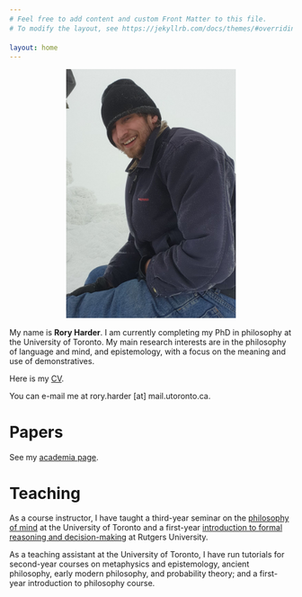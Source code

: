 ```yaml
---
# Feel free to add content and custom Front Matter to this file.
# To modify the layout, see https://jekyllrb.com/docs/themes/#overriding-theme-defaults

layout: home
---
```


<center><img src="mountpicture.png" style="max-width:60%;"></center>

>
>
>
>

My name is <b>Rory Harder</b>. I am currently completing my PhD in philosophy at the University of Toronto. My main research interests are in the philosophy of language and mind, and epistemology, with a focus on the meaning and use of demonstratives.

Here is my <a href="RH_FULLCV.pdf">CV</a>.

You can e-mail me at rory.harder [at] mail.utoronto.ca.

# Papers

See my [academia page](https://utoronto.academia.edu/RoryHarder).

# Teaching

As a course instructor, I have taught a third-year seminar on the <a href="rh-mind-syllabus.pdf">philosophy of mind</a> at the University of Toronto and a first-year <a href="syllabus.pdf">introduction to formal reasoning and decision-making</a> at Rutgers University.

As a teaching assistant at the University of Toronto, I have run tutorials for second-year courses on metaphysics and epistemology, ancient philosophy, early modern philosophy, and probability theory; and a first-year introduction to philosophy course.





